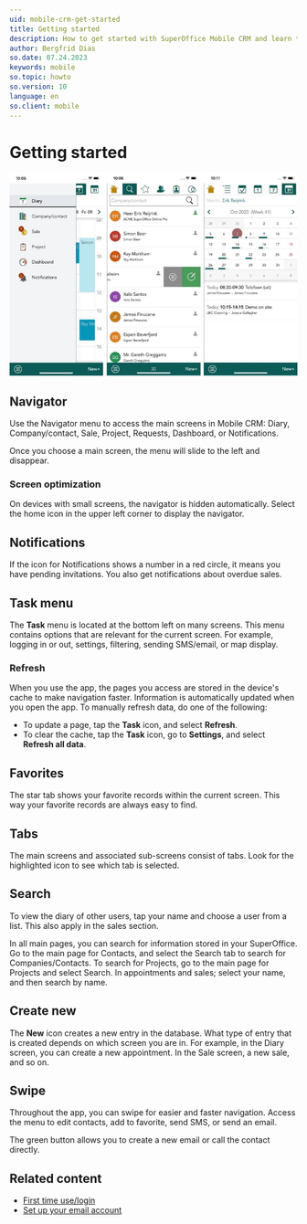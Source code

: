 ```yaml
---
uid: mobile-crm-get-started
title: Getting started
description: How to get started with SuperOffice Mobile CRM and learn the user interface.
author: Bergfrid Dias
so.date: 07.24.2023
keywords: mobile
so.topic: howto
so.version: 10
language: en
so.client: mobile
---
```


# Getting started

![Mobile CRM - layout -screenshot][img1]

## Navigator

Use the Navigator menu to access the main screens in Mobile CRM: Diary, Company/contact, Sale, Project, Requests, Dashboard, or Notifications.

Once you choose a main screen, the menu will slide to the left and disappear.

### Screen optimization

On devices with small screens, the navigator is hidden automatically. Select the home icon in the upper left corner to display the navigator.

## Notifications

If the icon for Notifications shows a number in a red circle, it means you have pending invitations. You also get notifications about overdue sales.

## Task menu

The **Task** menu is located at the bottom left on many screens. This menu contains options that are relevant for the current screen. For example, logging in or out, settings, filtering, sending SMS/email, or map display.

### Refresh

When you use the app, the pages you access are stored in the device's cache to make navigation faster. Information is automatically updated when you open the app. To manually refresh data, do one of the following:

* To update a page, tap the **Task** icon, and select **Refresh**.
* To clear the cache, tap the **Task** icon, go to **Settings**, and select **Refresh all data**.

## Favorites

The star tab shows your favorite records within the current screen. This way your favorite records are always easy to find.

## Tabs

The main screens and associated sub-screens consist of tabs. Look for the highlighted icon to
see which tab is selected.

## Search

To view the diary of other users, tap your name and choose a user from a list. This also apply in the sales section.

In all main pages, you can search for information stored in your SuperOffice. Go to the main page for Contacts, and select the Search tab to search for Companies/Contacts. To search for Projects, go to the main page for Projects and select Search. In appointments and sales; select your name, and then search by name.

## Create new

The **New** icon creates a new entry in the database. What type of entry that is created depends on which screen you are in. For example, in the Diary screen, you can create a new appointment. In the Sale screen, a new sale, and so on.

## Swipe

Throughout the app, you can swipe for easier and faster navigation. Access the menu to edit contacts, add to favorite, send SMS, or send an email.

The green button allows you to create a new email or call the contact directly.

## Related content

* [First time use/login][1]
* [Set up your email account][2]

<!-- Referenced links -->
[1]: login.md
[2]: set-up-email.md

<!-- Referenced images -->
[img1]: ../media/layout.jpg
